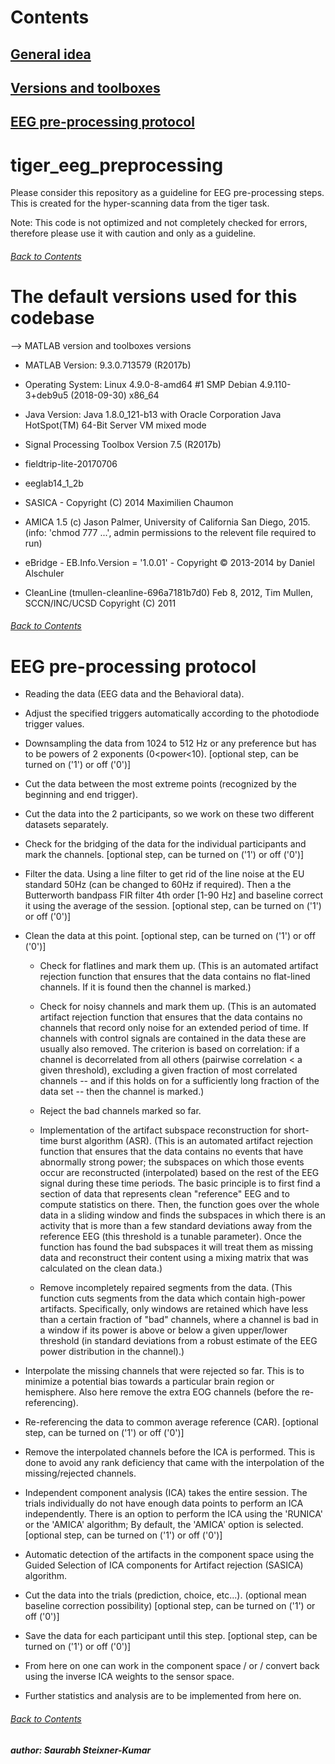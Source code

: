 # Contents
## [General idea](https://github.com/saurabhsay/tiger_eeg_preprocessing/blob/master/README.md#tiger_eeg_preprocessing)
## [Versions and toolboxes](https://github.com/saurabhsay/tiger_eeg_preprocessing/blob/master/README.md#the-default-versions-used-for-this-codebase)
## [EEG pre-processing protocol](https://github.com/saurabhsay/tiger_eeg_preprocessing/blob/master/README.md#eeg-pre-processing-protocol-1)

# tiger_eeg_preprocessing
Please consider this repository as a guideline for EEG pre-processing steps. This is created for the hyper-scanning data from the tiger task.

Note: This code is not optimized and not completely checked for errors, therefore please use it with caution and only as a guideline.

###### [Back to Contents](https://github.com/saurabhsay/tiger_eeg_preprocessing/blob/master/README.md#Contents)

# The default versions used for this codebase
--> MATLAB version and toolboxes versions

+ MATLAB Version: 9.3.0.713579 (R2017b)

+ Operating System: Linux 4.9.0-8-amd64 #1 SMP Debian 4.9.110-3+deb9u5 (2018-09-30) x86_64

+ Java Version: Java 1.8.0_121-b13 with Oracle Corporation Java HotSpot(TM) 64-Bit Server VM mixed mode

+ Signal Processing Toolbox                             Version 7.5         (R2017b)

+ fieldtrip-lite-20170706

+ eeglab14_1_2b

+ SASICA - Copyright (C) 2014  Maximilien Chaumon

+ AMICA 1.5 (c) Jason Palmer, University of California San Diego, 2015. (info: 'chmod 777 ...', admin permissions to the relevent file required to run)

+ eBridge - EB.Info.Version = '1.0.01' - Copyright © 2013-2014 by Daniel Alschuler

+ CleanLine (tmullen-cleanline-696a7181b7d0) Feb 8, 2012, Tim Mullen, SCCN/INC/UCSD Copyright (C) 2011
###### [Back to Contents](https://github.com/saurabhsay/tiger_eeg_preprocessing/blob/master/README.md#Contents)

# EEG pre-processing protocol
+ Reading the data (EEG data and the Behavioral data).

+ Adjust the specified triggers automatically according to the photodiode trigger values.

+ Downsampling the data from 1024 to 512 Hz or any preference but has to be powers of 2 exponents (0<power<10). [optional step, can be turned on ('1') or off ('0')]

+ Cut the data between the most extreme points (recognized by the beginning and end trigger).

+ Cut the data into the 2 participants, so we work on these two different datasets separately.

+ Check for the bridging of the data for the individual participants and mark the channels. [optional step, can be turned on ('1') or off ('0')]

+ Filter the data. Using a line filter to get rid of the line noise at the EU standard 50Hz (can be changed to 60Hz if required). Then a the Butterworth bandpass FIR filter 4th order [1-90 Hz] and baseline correct it using the average of the session. [optional step, can be turned on ('1') or off ('0')]

+ Clean the data at this point. [optional step, can be turned on ('1') or off ('0')]

  + Check for flatlines and mark them up. (This is an automated artifact rejection function that ensures that the data contains no flat-lined channels. If it is found then the channel is marked.)

  + Check for noisy channels and mark them up. (This is an automated artifact rejection function that ensures that the data contains no channels that record only noise for an extended period of time. If channels with control signals are contained in the data these are usually also removed. The criterion is based on correlation: if a channel is decorrelated from all others (pairwise correlation < a given threshold), excluding a given fraction of most correlated channels -- and if this holds on for a sufficiently long fraction of the data set -- then the channel is marked.)

  + Reject the bad channels marked so far.

  + Implementation of the artifact subspace reconstruction for short-time burst algorithm (ASR). (This is an automated artifact rejection function that ensures that the data contains no events that have abnormally strong power; the subspaces on which those events occur are reconstructed (interpolated) based on the rest of the EEG signal during these time periods. The basic principle is to first find a section of data that represents clean "reference" EEG and to compute statistics on there. Then, the function goes over the whole data in a sliding window and finds the subspaces in which there is an activity that is more than a few standard deviations away from the reference EEG (this threshold is a tunable parameter). Once the function has found the bad subspaces it will treat them as missing data and reconstruct their content using a mixing matrix that was calculated on the clean data.)

  + Remove incompletely repaired segments from the data. (This function cuts segments from the data which contain high-power artifacts. Specifically, only windows are retained which have less than a certain fraction of "bad" channels, where a channel is bad in a window if its power is above or below a given upper/lower threshold (in standard deviations from a robust estimate of the EEG power distribution in the channel).)

+ Interpolate the missing channels that were rejected so far. This is to minimize a potential bias towards a particular brain region or hemisphere. Also here remove the extra EOG channels (before the re-referencing).

+ Re-referencing the data to common average reference (CAR). [optional step, can be turned on ('1') or off ('0')]

+ Remove the interpolated channels before the ICA is performed. This is done to avoid any rank deficiency that came with the interpolation of the missing/rejected channels.

+ Independent component analysis (ICA) takes the entire session. The trials individually do not have enough data points to perform an ICA independently. There is an option to perform the ICA using the 'RUNICA' or the 'AMICA' algorithm; By default, the 'AMICA' option is selected. [optional step, can be turned on ('1') or off ('0')]

+ Automatic detection of the artifacts in the component space using the Guided Selection of ICA components for Artifact rejection (SASICA) algorithm.

+ Cut the data into the trials (prediction, choice, etc...). (optional mean baseline correction possibility) [optional step, can be turned on ('1') or off ('0')]

+ Save the data for each participant until this step. [optional step, can be turned on ('1') or off ('0')]

+ From here on one can work in the component space / or / convert back using the inverse ICA weights to the sensor space.

+ Further statistics and analysis are to be implemented from here on.
###### [Back to Contents](https://github.com/saurabhsay/tiger_eeg_preprocessing/blob/master/README.md#Contents)

***author: Saurabh Steixner-Kumar*** 

